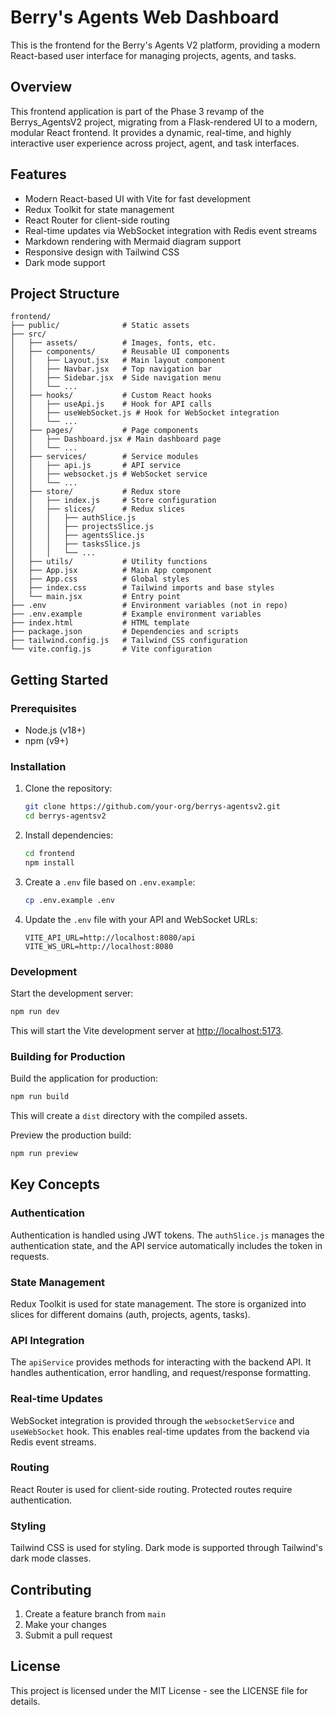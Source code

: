 # Berry's Agents Web Dashboard

This is the frontend for the Berry's Agents V2 platform, providing a modern React-based user interface for managing projects, agents, and tasks.

## Overview

This frontend application is part of the Phase 3 revamp of the Berrys_AgentsV2 project, migrating from a Flask-rendered UI to a modern, modular React frontend. It provides a dynamic, real-time, and highly interactive user experience across project, agent, and task interfaces.

## Features

- Modern React-based UI with Vite for fast development
- Redux Toolkit for state management
- React Router for client-side routing
- Real-time updates via WebSocket integration with Redis event streams
- Markdown rendering with Mermaid diagram support
- Responsive design with Tailwind CSS
- Dark mode support

## Project Structure

```
frontend/
├── public/              # Static assets
├── src/
│   ├── assets/          # Images, fonts, etc.
│   ├── components/      # Reusable UI components
│   │   ├── Layout.jsx   # Main layout component
│   │   ├── Navbar.jsx   # Top navigation bar
│   │   ├── Sidebar.jsx  # Side navigation menu
│   │   └── ...
│   ├── hooks/           # Custom React hooks
│   │   ├── useApi.js    # Hook for API calls
│   │   ├── useWebSocket.js # Hook for WebSocket integration
│   │   └── ...
│   ├── pages/           # Page components
│   │   ├── Dashboard.jsx # Main dashboard page
│   │   └── ...
│   ├── services/        # Service modules
│   │   ├── api.js       # API service
│   │   ├── websocket.js # WebSocket service
│   │   └── ...
│   ├── store/           # Redux store
│   │   ├── index.js     # Store configuration
│   │   ├── slices/      # Redux slices
│   │   │   ├── authSlice.js
│   │   │   ├── projectsSlice.js
│   │   │   ├── agentsSlice.js
│   │   │   ├── tasksSlice.js
│   │   │   └── ...
│   ├── utils/           # Utility functions
│   ├── App.jsx          # Main App component
│   ├── App.css          # Global styles
│   ├── index.css        # Tailwind imports and base styles
│   └── main.jsx         # Entry point
├── .env                 # Environment variables (not in repo)
├── .env.example         # Example environment variables
├── index.html           # HTML template
├── package.json         # Dependencies and scripts
├── tailwind.config.js   # Tailwind CSS configuration
└── vite.config.js       # Vite configuration
```

## Getting Started

### Prerequisites

- Node.js (v18+)
- npm (v9+)

### Installation

1. Clone the repository:
   ```bash
   git clone https://github.com/your-org/berrys-agentsv2.git
   cd berrys-agentsv2
   ```

2. Install dependencies:
   ```bash
   cd frontend
   npm install
   ```

3. Create a `.env` file based on `.env.example`:
   ```bash
   cp .env.example .env
   ```

4. Update the `.env` file with your API and WebSocket URLs:
   ```
   VITE_API_URL=http://localhost:8080/api
   VITE_WS_URL=http://localhost:8080
   ```

### Development

Start the development server:

```bash
npm run dev
```

This will start the Vite development server at [http://localhost:5173](http://localhost:5173).

### Building for Production

Build the application for production:

```bash
npm run build
```

This will create a `dist` directory with the compiled assets.

Preview the production build:

```bash
npm run preview
```

## Key Concepts

### Authentication

Authentication is handled using JWT tokens. The `authSlice.js` manages the authentication state, and the API service automatically includes the token in requests.

### State Management

Redux Toolkit is used for state management. The store is organized into slices for different domains (auth, projects, agents, tasks).

### API Integration

The `apiService` provides methods for interacting with the backend API. It handles authentication, error handling, and request/response formatting.

### Real-time Updates

WebSocket integration is provided through the `websocketService` and `useWebSocket` hook. This enables real-time updates from the backend via Redis event streams.

### Routing

React Router is used for client-side routing. Protected routes require authentication.

### Styling

Tailwind CSS is used for styling. Dark mode is supported through Tailwind's dark mode classes.

## Contributing

1. Create a feature branch from `main`
2. Make your changes
3. Submit a pull request

## License

This project is licensed under the MIT License - see the LICENSE file for details.
